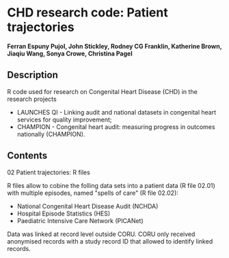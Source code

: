 # CHD research code: Patient trajectories

**Ferran Espuny Pujol, John Stickley, Rodney CG Franklin, Katherine Brown, Jiaqiu Wang, Sonya Crowe, Christina Pagel**

## Description

R code used for research on Congenital Heart Disease (CHD) in the research projects 

* LAUNCHES QI - Linking audit and national datasets in congenital heart services for quality improvement;
* CHAMPION - Congenital heart audit: measuring progress in outcomes nationally (CHAMPION).

## Contents

02 Patient trajectories: R files 

R files allow to cobine the folling data sets into a patient data (R file 02.01) with multiple episodes, named "spells of care" (R file 02.02):

* National Congenital Heart Disease Audit (NCHDA)
* Hospital Episode Statistics (HES)
* Paediatric Intensive Care Network (PICANet)

Data was linked at record level outside CORU. 
CORU only received anonymised records with a study record ID that allowed to identify linked records.
